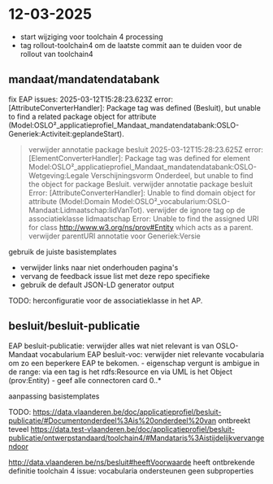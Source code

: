 # 12-03-2025
  - start wijziging voor toolchain 4 processing
  - tag rollout-toolchain4 om de laatste commit aan te duiden voor de rollout van toolchain4

## mandaat/mandatendatabank

fix EAP issues:
2025-03-12T15:28:23.623Z error: [AttributeConverterHandler]: Package tag was defined (Besluit), but unable to find a related package object for attribute (Model:OSLO²_applicatieprofiel_Mandaat_mandatendatabank:OSLO-Generiek:Activiteit:geplandeStart).
   > verwijder annotatie package besluit 
2025-03-12T15:28:23.625Z error: [ElementConverterHandler]: Package tag was defined for element Model:OSLO²_applicatieprofiel_Mandaat_mandatendatabank:OSLO-Wetgeving:Legale Verschijningsvorm Onderdeel, but unable to find the object for package Besluit.
   > verwijder annotatie package besluit
Error: [AttributeConverterHandler]: Unable to find domain object for attribute (Model:Domain Model:OSLO²_vocabularium:OSLO-Mandaat:Lidmaatschap:lidVanTot).
   > verwijder de ignore tag op de associatieklasse lidmaatschap
Error: Unable to find the assigned URI for class http://www.w3.org/ns/prov#Entity which acts as a parent.
   > verwijder parentURI annotatie voor Generiek:Versie

gebruik de juiste basistemplates
   - verwijder links naar niet onderhouden pagina's
   - vervang de feedback issue list met deze repo specifieke
   - gebruik de default JSON-LD generator output

TODO:
  herconfiguratie voor de associatieklasse in het AP.

## besluit/besluit-publicatie

EAP besluit-publicatie: verwijder alles wat niet relevant is van OSLO-Mandaat vocabularium
EAP besluit-voc: verwijder niet relevante vocabularia om zo een beperkere EAP te bekomen.
    - eigenschap vergunt is ambigue in de range: via een tag is het rdfs:Resource en via UML is het Object (prov:Entity)
    - geef alle connectoren card 0..*

aanpassing basistemplates

TODO: https://data.vlaanderen.be/doc/applicatieprofiel/besluit-publicatie/#Documentonderdeel%3Ais%20onderdeel%20van ontbreekt
teveel https://data.test-vlaanderen.be/doc/applicatieprofiel/besluit-publicatie/ontwerpstandaard/toolchain4/#Mandataris%3Aistijdelijkvervangendoor

http://data.vlaanderen.be/ns/besluit#heeftVoorwaarde heeft ontbrekende definitie
toolchain 4 issue: vocabularia ondersteunen geen subproperties
